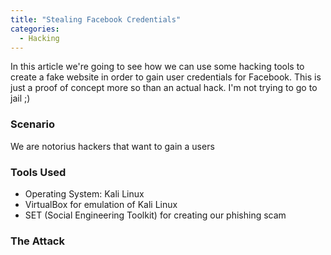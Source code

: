 ```yaml
---
title: "Stealing Facebook Credentials"
categories:
  - Hacking
---
```


In this article we're going to see how we can use some hacking tools to create a fake website in order to gain user credentials for Facebook. This is just a proof of concept more so than an actual hack. I'm not trying to go to jail ;)

### Scenario

We are notorius hackers that want to gain a users 

### Tools Used

* Operating System: Kali Linux 
* VirtualBox for emulation of Kali Linux
* SET (Social Engineering Toolkit) for creating our phishing scam 

### The Attack



